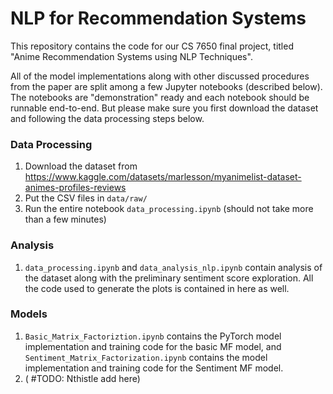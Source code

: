 # NLP for Recommendation Systems
This repository contains the code for our CS 7650 final project, titled "Anime Recommendation Systems using NLP Techniques".

All of the model implementations along with other discussed procedures from the paper are split among a few Jupyter notebooks (described below). The notebooks are "demonstration" ready and each notebook should be runnable end-to-end. But please make sure you first download the dataset and following the data processing steps below.

### Data Processing
1. Download the dataset from https://www.kaggle.com/datasets/marlesson/myanimelist-dataset-animes-profiles-reviews
2. Put the CSV files in `data/raw/`
3. Run the entire notebook `data_processing.ipynb` (should not take more than a few minutes)

### Analysis
1. `data_processing.ipynb` and `data_analysis_nlp.ipynb` contain analysis of the dataset along with the preliminary sentiment score exploration. All the code used to generate the plots is contained in here as well.

### Models
1. `Basic_Matrix_Factoriztion.ipynb` contains the PyTorch model implementation and training code for the basic MF model, and `Sentiment_Matrix_Factorization.ipynb` contains the model implementation and training code for the Sentiment MF model.
2. ( #TODO: Nthistle add here)
